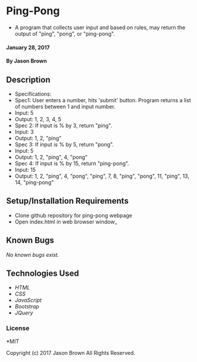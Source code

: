 # Ping-Pong

* A program that collects user input and based on rules, may return the output of "ping", "pong", or "ping-pong".

#### January 28, 2017

#### By **Jason Brown**

## Description

* Specifications:
* Spec1: User enters a number, hits 'submit' button.  Program returns a list of numbers between 1 and input number.  
* Input: 5
* Output: 1, 2, 3, 4, 5
* Spec 2: If input is % by 3, return "ping".
* Input: 3
* Output: 1, 2, "ping"
* Spec 3: If input is % by 5, return "pong".
* Input: 5
* Output: 1, 2, "ping", 4, "pong"
* Spec 4: If input is % by 15, return "ping-pong".
* Input: 15
* Output: 1, 2, "ping", 4, "pong", "ping", 7, 8, "ping", "pong", 11, "ping", 13, 14, "ping-pong"



## Setup/Installation Requirements

*  Clone github repository for ping-pong webpage
*  Open index.html in web browser window_

## Known Bugs
_No known bugs exist._

## Technologies Used
* _HTML_
* _CSS_
* _JavaScript_
* _Bootstrap_
* _JQuery_

### License
*MIT

Copyright (c) 2017 Jason Brown All Rights Reserved.

